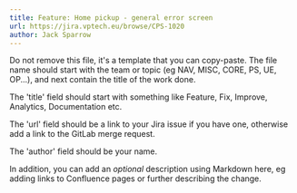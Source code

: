 ```yaml
---
title: Feature: Home pickup - general error screen
url: https://jira.vptech.eu/browse/CPS-1020
author: Jack Sparrow
---
```

Do not remove this file, it's a template that you can copy-paste. The file name should start with
the team or topic (eg NAV, MISC, CORE, PS, UE, OP...), and next contain the title of the work done.

The 'title' field should start with something like Feature, Fix, Improve, Analytics, Documentation
etc.

The 'url' field should be a link to your Jira issue if you have one, otherwise add a link to the
GitLab merge request.

The 'author' field should be your name.

In addition, you can add an _optional_ description using Markdown here, eg adding links to
Confluence pages or further describing the change.
